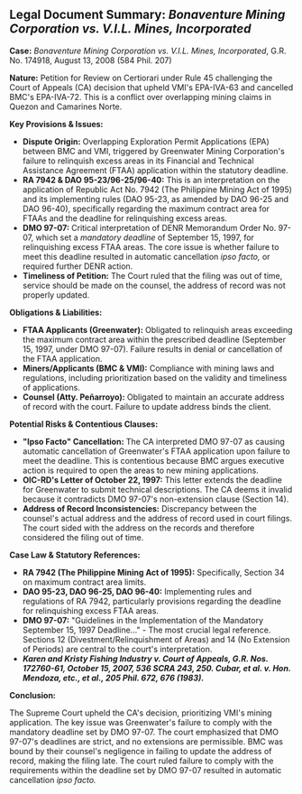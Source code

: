 ## Legal Document Summary: *Bonaventure Mining Corporation vs. V.I.L. Mines, Incorporated*

**Case:** *Bonaventure Mining Corporation vs. V.I.L. Mines, Incorporated*, G.R. No. 174918, August 13, 2008 (584 Phil. 207)

**Nature:** Petition for Review on Certiorari under Rule 45 challenging the Court of Appeals (CA) decision that upheld VMI's EPA-IVA-63 and cancelled BMC's EPA-IVA-72. This is a conflict over overlapping mining claims in Quezon and Camarines Norte.

**Key Provisions & Issues:**

*   **Dispute Origin:** Overlapping Exploration Permit Applications (EPA) between BMC and VMI, triggered by Greenwater Mining Corporation's failure to relinquish excess areas in its Financial and Technical Assistance Agreement (FTAA) application within the statutory deadline.
*   **RA 7942 & DAO 95-23/96-25/96-40:** This is an interpretation on the application of Republic Act No. 7942 (The Philippine Mining Act of 1995) and its implementing rules (DAO 95-23, as amended by DAO 96-25 and DAO 96-40), specifically regarding the maximum contract area for FTAAs and the deadline for relinquishing excess areas.
*   **DMO 97-07:** Critical interpretation of DENR Memorandum Order No. 97-07, which set a *mandatory deadline* of September 15, 1997, for relinquishing excess FTAA areas. The core issue is whether failure to meet this deadline resulted in automatic cancellation *ipso facto,* or required further DENR action.
*   **Timeliness of Petition:** The Court ruled that the filing was out of time, service should be made on the counsel, the address of record was not properly updated.

**Obligations & Liabilities:**

*   **FTAA Applicants (Greenwater):** Obligated to relinquish areas exceeding the maximum contract area within the prescribed deadline (September 15, 1997, under DMO 97-07). Failure results in denial or cancellation of the FTAA application.
*   **Miners/Applicants (BMC & VMI):** Compliance with mining laws and regulations, including prioritization based on the validity and timeliness of applications.
*   **Counsel (Atty. Peñarroyo):** Obligated to maintain an accurate address of record with the court. Failure to update address binds the client.

**Potential Risks & Contentious Clauses:**

*   **"Ipso Facto" Cancellation:** The CA interpreted DMO 97-07 as causing automatic cancellation of Greenwater's FTAA application upon failure to meet the deadline. This is contentious because BMC argues executive action is required to open the areas to new mining applications.
*   **OIC-RD's Letter of October 22, 1997:** This letter extends the deadline for Greenwater to submit technical descriptions. The CA deems it invalid because it contradicts DMO 97-07's non-extension clause (Section 14).
*   **Address of Record Inconsistencies:** Discrepancy between the counsel's actual address and the address of record used in court filings. The court sided with the address on the records and therefore considered the filing out of time.

**Case Law & Statutory References:**

*   **RA 7942 (The Philippine Mining Act of 1995):**  Specifically, Section 34 on maximum contract area limits.
*   **DAO 95-23, DAO 96-25, DAO 96-40:** Implementing rules and regulations of RA 7942, particularly provisions regarding the deadline for relinquishing excess FTAA areas.
*   **DMO 97-07:**  "Guidelines in the Implementation of the Mandatory September 15, 1997 Deadline…" - The most crucial legal reference.  Sections 12 (Divestment/Relinquishment of Areas) and 14 (No Extension of Periods) are central to the court's interpretation.
*   ***Karen and Kristy Fishing Industry v. Court of Appeals, G.R. Nos. 172760-61, October 15, 2007, 536 SCRA 243, 250. Cubar, et al. v. Hon. Mendoza, etc., et al., 205 Phil. 672, 676 (1983).***

**Conclusion:**

The Supreme Court upheld the CA's decision, prioritizing VMI's mining application. The key issue was Greenwater's failure to comply with the mandatory deadline set by DMO 97-07. The court emphasized that DMO 97-07's deadlines are strict, and no extensions are permissible. BMC was bound by their counsel's negligence in failing to update the address of record, making the filing late. The court ruled failure to comply with the requirements within the deadline set by DMO 97-07 resulted in automatic cancellation *ipso facto.*
